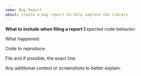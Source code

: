 ```yaml
---
name: Bug Report
about: Create a bug report to help improve the library
---
```


**What to include when filing a report**
Expected code behavior:

What happened:

Code to reproduce:

File and if possible, the exact line:

Any additional context or screenshots to better explain:
